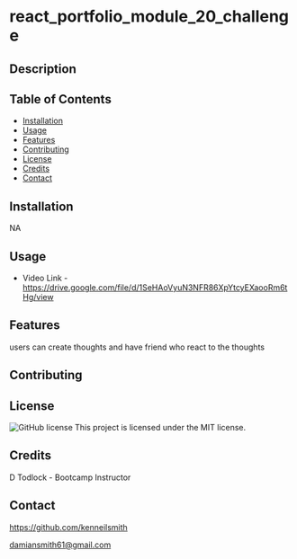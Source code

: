 # react_portfolio_module_20_challenge

## Description

 ## Table of Contents
  - [Installation](#installation)
  - [Usage](#usage)
  - [Features](#features)
  - [Contributing](#contributing) 
  - [License](#license)
  - [Credits](#credits) 
  - [Contact](#contact) 
  
  ## Installation  
  NA
  
  ## Usage
  - Video Link - https://drive.google.com/file/d/1SeHAoVyuN3NFR86XpYtcyEXaooRm6tHg/view
  
  ## Features
  users can create thoughts and have friend who react to the thoughts
  
  ## Contributing

  ## License
  ![GitHub license](https://img.shields.io/badge/license-MIT-blue.svg) 
  This project is licensed under the MIT license. 
  
  ## Credits
  D Todlock - Bootcamp Instructor
  
  ## Contact
  https://github.com/kenneilsmith

  damiansmith61@gmail.com
